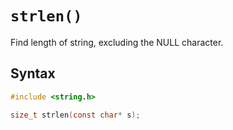 # `strlen()`

Find length of string, excluding the NULL character.

## Syntax

```c
#include <string.h>

size_t strlen(const char* s);
```